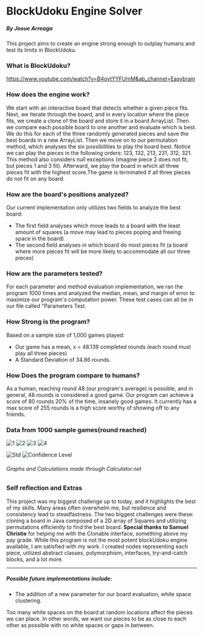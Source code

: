 <h1>BlockUdoku Engine Solver</h1>
<h5>By Josue Arreaga</h5>
    
This project aims to create an engine strong enough to outplay humans and test its limits in BlockUdoku. 

<h3>What is BlockUdoku?</h3>

https://www.youtube.com/watch?v=B4ovtYYFUmM&ab_channel=Easybrain
   
<h3>How does the engine work?</h3> 
   
We start with an interactive board that detects whether a given piece fits. Next, we Iterate through the board, and in every location where the 
piece fits, we create a clone of the board and store it in a board ArrayList. Then we compare each possible board to one another and evaluate which is 
best. We do this for each of the three randomly generated pieces and save the best boards in a new ArrayList. Then we move on to our permutation method, which 
analyses the six possibilities to play the board best. Notice we can play the pieces in the following orders:
        123, 132, 213, 231, 312, 321. 
This method also considers null exceptions (imagine piece 2 does not fit, but pieces 1 and 3 fit). Afterward, we play the board in which all three pieces fit with the 
highest score.The game is terminated if all three pieces do not fit on any board.  
    
<h3>How are the board's positions analyzed?</h3>  

Our current implementation only utilizes two fields to analyze the best board:
* The first field analyses which move leads to a board with the least amount of squares (a move may lead to pieces poping and freeing space in the board)
* The second field analyses in which board do most pieces fit (a board where more pieces fit will be more likely to accommodate all our three pieces)
    
<h3>How are the parameters tested?</h3> 

For each parameter and method evaluation implementation, we ran the program 1000 times and analyzed the median, mean, and margin of error to maximize our program's
computation power. These test cases can all be in our file called "Parameters Test.
    
<h3>How Strong is the program?</h3> 
    
Based on a sample size of 1,000 games played:
* Our game has a mean, x = 48.139 completed rounds (each round must play all three pieces) 
* A Standard Deviation of 34.86 rounds.

<h3>How Does the program compare to humans?</h3> 

As a human, reaching round 48 (our program's average) is possible, and in general, 48 rounds is considered a good game. Our program can achieve a score of 80 rounds 
20% of the time, insanely good games. It currently has a max score of 255 rounds is a high score worthy of showing off to any friends. 
    
    
<h3>Data from 1000 sample games(round reached)</h3> 

![1](https://user-images.githubusercontent.com/114194732/236049276-7fa2a3c2-555e-4d32-ad57-70782a76b51f.png)
![2](https://user-images.githubusercontent.com/114194732/236049279-582cc29e-9ef6-4a24-bdad-46473c4f9294.png)
![3](https://user-images.githubusercontent.com/114194732/236049281-76f49cef-145a-400c-b349-92f20ad5882c.png)
![4](https://user-images.githubusercontent.com/114194732/236049299-b5f4b798-197e-451c-92ee-d7318e24aa00.png)

![Std](https://user-images.githubusercontent.com/114194732/236053369-4465deb7-d0c7-49d5-a2c5-f9effd842b77.png)
![Confidence Level](https://user-images.githubusercontent.com/114194732/236049502-7e63ac0e-6906-4c2c-9bf3-927d17d09d1f.png)

<h6>Graphs and Calculations made through Calculator.net</h6>

<h3>Self reflection and Extras</h3>

This project was my biggest challenge up to today, and it highlights the best of my skills. Many areas often overwhelm me, but resilience and consistency
lead to steadfastness. The two biggest challenges were these: cloning a board in Java composed of a 2D array of Squares and utilizing permutations efficiently 
to find the best board. <b>Special thanks to Samuel Christie</b> for helping me with the Clonable interface, something above my pay grade. While this program 
is not the most potent blockUdoku engine available, I am satisfied with my work. I created nodes representing each piece, utilized abstract classes, 
polymorphism, interfaces, try-and-catch blocks, and a lot more. 
<hr> </hr>
<h5>Possible future implementations include:</h5>

* The addition of a new parameter for our board evaluation, white space clustering. 

Too many white spaces on the board at random locations affect the pieces we can place. In other words, we want our pieces 
to be as close to each other as possible with no white spaces or gaps in between.
    
